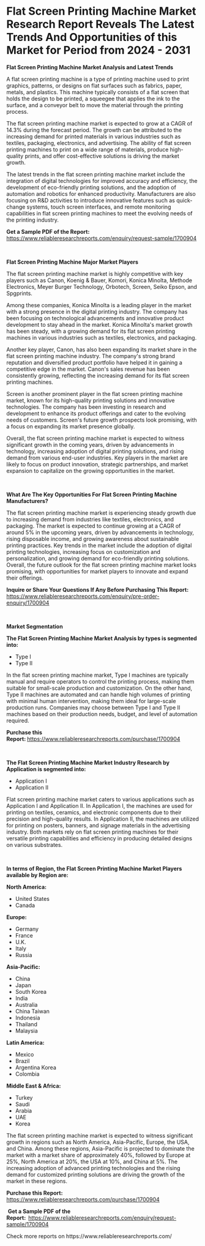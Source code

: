 <p><h1>Flat Screen Printing Machine Market Research Report Reveals The Latest Trends And Opportunities of this Market for Period from 2024 - 2031</h1></p><p><strong>Flat Screen Printing Machine Market Analysis and Latest Trends</strong></p>
<p><p>A flat screen printing machine is a type of printing machine used to print graphics, patterns, or designs on flat surfaces such as fabrics, paper, metals, and plastics. This machine typically consists of a flat screen that holds the design to be printed, a squeegee that applies the ink to the surface, and a conveyor belt to move the material through the printing process.</p><p>The flat screen printing machine market is expected to grow at a CAGR of 14.3% during the forecast period. The growth can be attributed to the increasing demand for printed materials in various industries such as textiles, packaging, electronics, and advertising. The ability of flat screen printing machines to print on a wide range of materials, produce high-quality prints, and offer cost-effective solutions is driving the market growth.</p><p>The latest trends in the flat screen printing machine market include the integration of digital technologies for improved accuracy and efficiency, the development of eco-friendly printing solutions, and the adoption of automation and robotics for enhanced productivity. Manufacturers are also focusing on R&D activities to introduce innovative features such as quick-change systems, touch screen interfaces, and remote monitoring capabilities in flat screen printing machines to meet the evolving needs of the printing industry.</p></p>
<p><strong>Get a Sample PDF of the Report:&nbsp;</strong> <a href="https://www.reliableresearchreports.com/enquiry/request-sample/1700904">https://www.reliableresearchreports.com/enquiry/request-sample/1700904</a></p>
<p>&nbsp;</p>
<p><strong>Flat Screen Printing Machine Major Market Players</strong></p>
<p><p>The flat screen printing machine market is highly competitive with key players such as Canon, Koenig & Bauer, Komori, Konica Minolta, Methode Electronics, Meyer Burger Technology, Orbotech, Screen, Seiko Epson, and Spgprints. </p><p>Among these companies, Konica Minolta is a leading player in the market with a strong presence in the digital printing industry. The company has been focusing on technological advancements and innovative product development to stay ahead in the market. Konica Minolta's market growth has been steady, with a growing demand for its flat screen printing machines in various industries such as textiles, electronics, and packaging.</p><p>Another key player, Canon, has also been expanding its market share in the flat screen printing machine industry. The company's strong brand reputation and diversified product portfolio have helped it in gaining a competitive edge in the market. Canon's sales revenue has been consistently growing, reflecting the increasing demand for its flat screen printing machines.</p><p>Screen is another prominent player in the flat screen printing machine market, known for its high-quality printing solutions and innovative technologies. The company has been investing in research and development to enhance its product offerings and cater to the evolving needs of customers. Screen's future growth prospects look promising, with a focus on expanding its market presence globally.</p><p>Overall, the flat screen printing machine market is expected to witness significant growth in the coming years, driven by advancements in technology, increasing adoption of digital printing solutions, and rising demand from various end-user industries. Key players in the market are likely to focus on product innovation, strategic partnerships, and market expansion to capitalize on the growing opportunities in the market.</p></p>
<p>&nbsp;</p>
<p><strong>What Are The Key Opportunities For Flat Screen Printing Machine Manufacturers?</strong></p>
<p><p>The flat screen printing machine market is experiencing steady growth due to increasing demand from industries like textiles, electronics, and packaging. The market is expected to continue growing at a CAGR of around 5% in the upcoming years, driven by advancements in technology, rising disposable income, and growing awareness about sustainable printing practices. Key trends in the market include the adoption of digital printing technologies, increasing focus on customization and personalization, and growing demand for eco-friendly printing solutions. Overall, the future outlook for the flat screen printing machine market looks promising, with opportunities for market players to innovate and expand their offerings.</p></p>
<p><strong>Inquire or Share Your Questions If Any Before Purchasing This Report:</strong> <a href="https://www.reliableresearchreports.com/enquiry/pre-order-enquiry/1700904">https://www.reliableresearchreports.com/enquiry/pre-order-enquiry/1700904</a></p>
<p>&nbsp;</p>
<p><strong>Market Segmentation</strong></p>
<p><strong>The Flat Screen Printing Machine Market Analysis by types is segmented into:</strong></p>
<p><ul><li>Type I</li><li>Type II</li></ul></p>
<p><p>In the flat screen printing machine market, Type I machines are typically manual and require operators to control the printing process, making them suitable for small-scale production and customization. On the other hand, Type II machines are automated and can handle high volumes of printing with minimal human intervention, making them ideal for large-scale production runs. Companies may choose between Type I and Type II machines based on their production needs, budget, and level of automation required.</p></p>
<p><strong>Purchase this Report:&nbsp;</strong><a href="https://www.reliableresearchreports.com/purchase/1700904">https://www.reliableresearchreports.com/purchase/1700904</a></p>
<p>&nbsp;</p>
<p><strong>The Flat Screen Printing Machine Market Industry Research by Application is segmented into:</strong></p>
<p><ul><li>Application I</li><li>Application II</li></ul></p>
<p><p>Flat screen printing machine market caters to various applications such as Application I and Application II. In Application I, the machines are used for printing on textiles, ceramics, and electronic components due to their precision and high-quality results. In Application II, the machines are utilized for printing on posters, banners, and signage materials in the advertising industry. Both markets rely on flat screen printing machines for their versatile printing capabilities and efficiency in producing detailed designs on various substrates.</p></p>
<p>&nbsp;</p>
<p><strong>In terms of Region, the Flat Screen Printing Machine Market Players available by Region are:</strong></p>
<p>
    <p> <strong> North America: </strong>
        <ul>
            <li>United States</li>
            <li>Canada</li>
        </ul>
        </p> 
    <p> <strong> Europe: </strong>
        <ul>
            <li>Germany</li>
            <li>France</li>
            <li>U.K.</li>
            <li>Italy</li>
            <li>Russia</li>
        </ul>
        </p> 
    <p> <strong> Asia-Pacific: </strong>
        <ul>
            <li>China</li>
            <li>Japan</li>
            <li>South Korea</li>
            <li>India</li>
            <li>Australia</li>
            <li>China Taiwan</li>
            <li>Indonesia</li>
            <li>Thailand</li>
            <li>Malaysia</li>
        </ul>
        </p> 
    <p> <strong> Latin America: </strong>
        <ul>
            <li>Mexico</li>
            <li>Brazil</li>
            <li>Argentina Korea</li>
            <li>Colombia</li>
        </ul>
        </p> 
    <p> <strong> Middle East & Africa: </strong>
        <ul>
            <li>Turkey</li>
            <li>Saudi</li>
            <li>Arabia</li>
            <li>UAE</li>
            <li>Korea</li>
        </ul>
    </p>
    </p>
<p><p>The flat screen printing machine market is expected to witness significant growth in regions such as North America, Asia-Pacific, Europe, the USA, and China. Among these regions, Asia-Pacific is projected to dominate the market with a market share of approximately 40%, followed by Europe at 25%, North America at 20%, the USA at 10%, and China at 5%. The increasing adoption of advanced printing technologies and the rising demand for customized printing solutions are driving the growth of the market in these regions.</p></p>
<p><strong>Purchase this Report: </strong><a href="https://www.reliableresearchreports.com/purchase/1700904">https://www.reliableresearchreports.com/purchase/1700904</a></p>
<p>&nbsp;<strong>Get a Sample PDF of the Report:&nbsp;&nbsp;</strong><a href="https://www.reliableresearchreports.com/enquiry/request-sample/1700904">https://www.reliableresearchreports.com/enquiry/request-sample/1700904</a></p>
<p><strong></strong></p>
<p>Check more reports on https://www.reliableresearchreports.com/</p>